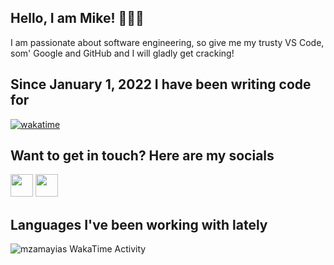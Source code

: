 ## Hello, I am Mike! 🙋🏻‍♂️

I am passionate about software engineering, so give me my trusty VS Code, som' Google and GitHub and I will gladly get cracking!

## Since January 1, 2022 I have been writing code for

[![wakatime](https://wakatime.com/badge/user/14aaa887-f33c-4964-831a-f5571f887a02.svg)](https://wakatime.com/@14aaa887-f33c-4964-831a-f5571f887a02)

## Want to get in touch? Here are my socials

[<img src="https://raw.githubusercontent.com/FortAwesome/Font-Awesome/6.x/svgs/brands/twitter-square.svg" width="36">](https://twitter.com/mzamayias)
[<img src="https://raw.githubusercontent.com/FortAwesome/Font-Awesome/6.x/svgs/brands/linkedin.svg" width="36">](https://linkedin.com/in/mzamayias)

## Languages I've been working with lately

<img
  src="https://github.com/mzamayias/mzamayias/blob/main/images/stat.svg"
  alt="mzamayias WakaTime Activity"
/>
